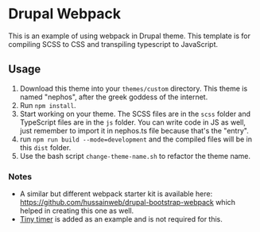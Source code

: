 # Drupal Webpack

This is an example of using webpack in Drupal theme. This template is for compiling SCSS to CSS and transpiling typescript to JavaScript.

## Usage

1. Download this theme into your `themes/custom` directory. This theme is named "nephos", after the greek goddess of the internet.
2. Run `npm install`.
3. Start working on your theme. The SCSS files are in the `scss` folder and TypeScript files are in the `js` folder. You can write code in JS as well, just remember to import it in nephos.ts file because that's the "entry".
4. run `npm run build --mode=development` and the compiled files will be in this `dist` folder.
5. Use the bash script `change-theme-name.sh` to refactor the theme name.

### Notes
- A similar but different webpack starter kit is available here: https://github.com/hussainweb/drupal-bootstrap-webpack which helped in creating this one as well.
- [Tiny timer](https://www.npmjs.com/package/tiny-timer) is added as an example and is not required for this.
